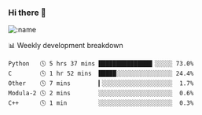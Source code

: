 ### Hi there 👋

<!--
**lv2020/lv2020** is a ✨ _special_ ✨ repository because its `README.md` (this file) appears on your GitHub profile.

Here are some ideas to get you started:

- 🔭 I’m currently working on ...
- 🌱 I’m currently learning ...
- 👯 I’m looking to collaborate on ...
- 🤔 I’m looking for help with ...
- 💬 Ask me about ...
- 📫 How to reach me: ...
- 😄 Pronouns: ...
- ⚡ Fun fact: ...
-->
![:name](https://count.getloli.com/get/@:lv2020)
 <!-- waka-box start -->
📊 Weekly development breakdown
```text
Python   🕓 5 hrs 37 mins ███████████████▎░░░░░ 73.0%
C        🕓 1 hr 52 mins  █████░░░░░░░░░░░░░░░░ 24.4%
Other    🕓 7 mins        ▎░░░░░░░░░░░░░░░░░░░░  1.7%
Modula-2 🕓 2 mins        ░░░░░░░░░░░░░░░░░░░░░  0.6%
C++      🕓 1 min         ░░░░░░░░░░░░░░░░░░░░░  0.3%
```
<!-- Powered by https://github.com/YouEclipse/waka-box-go . -->
<!-- waka-box end -->
